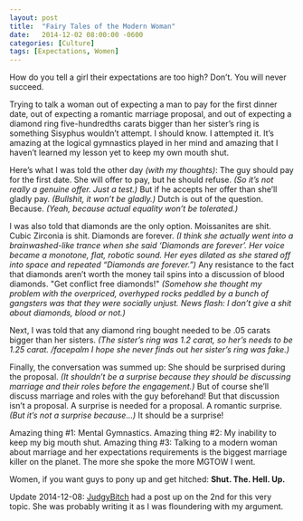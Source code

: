 ```yaml
---
layout: post
title:  "Fairy Tales of the Modern Woman"
date:   2014-12-02 08:00:00 -0600
categories: [Culture]
tags: [Expectations, Women]
---
```


How do you tell a girl their expectations are too high? Don’t. You will never succeed.

Trying to talk a woman out of expecting a man to pay for the first dinner date, out of expecting a romantic marriage proposal, and out of expecting a diamond ring five-hundredths carats bigger than her sister’s ring is something Sisyphus wouldn’t attempt. I should know. I attempted it. It’s amazing at the logical gymnastics played in her mind and amazing that I haven’t learned my lesson yet to keep my own mouth shut.

Here’s what I was told the other day *(with my thoughts)*: The guy should pay for the first date. She will offer to pay, but he should refuse. *(So it’s not really a *genuine* offer. Just a test.)* But if he accepts her offer than she’ll gladly pay. *(Bullshit, it won’t be gladly.)* Dutch is out of the question. Because. *(Yeah, because actual equality won’t be tolerated.)*

I was also told that diamonds are the only option. Moissanites are shit. Cubic Zirconia is shit. Diamonds are forever. *(I think she actually went into a brainwashed-like trance when she said ‘Diamonds are forever’. Her voice became a monotone, flat, robotic sound. Her eyes dilated as she stared off into space and repeated “Diamonds are forever.”)* Any resistance to the fact that diamonds aren’t worth the money tail spins into a discussion of blood diamonds. "Get conflict free diamonds!" *(Somehow she thought my problem with the overpriced, overhyped rocks peddled by a bunch of gangsters was that they were socially unjust. News flash: I don’t give a shit about diamonds, blood or not.)*

Next, I was told that any diamond ring bought needed to be .05 carats bigger than her sisters. *(The sister’s ring was 1.2 carat, so her’s needs to be 1.25 carat. /facepalm I hope she never finds out her sister’s ring was fake.)*

Finally, the conversation was summed up: She should be surprised during the proposal. *(It shouldn’t be a surprise because they should be discussing marriage and their roles before the engagement.)* But of course she’ll discuss marriage and roles with the guy beforehand! But that discussion isn’t a proposal. A surprise is needed for a proposal. A romantic surprise. *(But it’s not a surprise because...<interrupted>)* It should be a surprise!

Amazing thing #1: Mental Gymnastics.
Amazing thing #2: My inability to keep my big mouth shut.
Amazing thing #3: Talking to a modern woman about marriage and her expectations requirements is the biggest marriage killer on the planet. The more she spoke the more MGTOW I went.

Women, if you want guys to pony up and get hitched: **Shut. The. Hell. Up.**

Update 2014-12-08: [JudgyBitch](http://judgybitch.com/2014/12/02/why-men-should-never-pay-for-the-first-date/) had a post up on the 2nd for this very topic. She was probably writing it as I was floundering with my argument.
